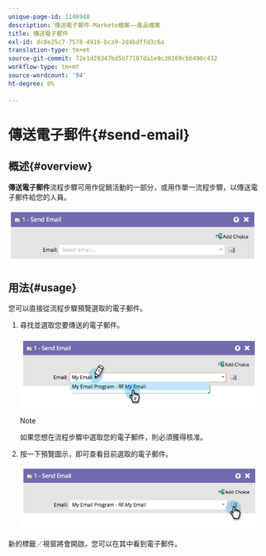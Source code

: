 ```yaml
---
unique-page-id: 1146948
description: 傳送電子郵件-Marketo檔案——產品檔案
title: 傳送電子郵件
exl-id: dc8e25c7-7578-4916-bca9-2d4bdffd3c6a
translation-type: tm+mt
source-git-commit: 72e1d29347bd5b77107da1e9c30169cb6490c432
workflow-type: tm+mt
source-wordcount: '94'
ht-degree: 0%

---
```


# 傳送電子郵件{#send-email}

## 概述{#overview}

**傳送電子郵件**&#x200B;流程步驟可用作促銷活動的一部分，或用作單一流程步驟，以傳送電子郵件給您的人員。

![](assets/image2014-9-22-10-3a8-3a11.png)

## 用法{#usage}

您可以直接從流程步驟預覽選取的電子郵件。

1. 尋找並選取您要傳送的電子郵件。

   ![](assets/image2014-9-22-10-3a8-3a15.png)

   >[!NOTE]
   >
   >如果您想在流程步驟中選取您的電子郵件，則必須獲得核准。

1. 按一下預覽圖示，即可查看目前選取的電子郵件。

   ![](assets/image2014-9-22-10-3a8-3a22.png)

新的標籤／視窗將會開啟，您可以在其中看到電子郵件。

